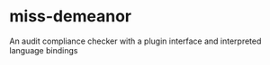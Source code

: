 # miss-demeanor
An audit compliance checker with a plugin interface and interpreted language bindings
